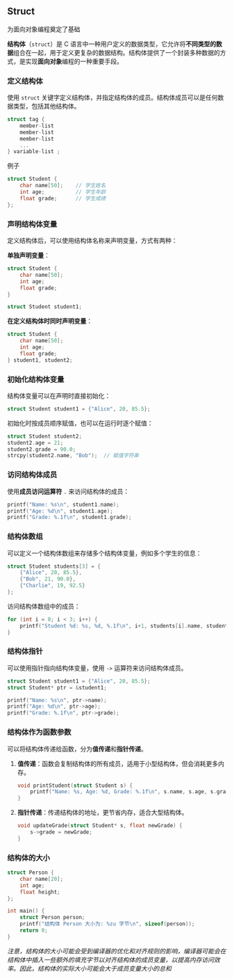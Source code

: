 ## Struct

为面向对象编程奠定了基础

**结构体**（`struct`）是 C 语言中一种用户定义的数据类型，它允许将**不同类型的数据**组合在一起，用于定义更复杂的数据结构。结构体提供了一个封装多种数据的方式，是实现**面向对象**编程的一种重要手段。

### 定义结构体

使用 `struct` 关键字定义结构体，并指定结构体的成员。结构体成员可以是任何数据类型，包括其他结构体。

```c
struct tag { 
    member-list
    member-list 
    member-list  
    ...
} variable-list ;
```

例子

```c
struct Student {
    char name[50];    // 学生姓名
    int age;          // 学生年龄
    float grade;      // 学生成绩
};
```

### 声明结构体变量

定义结构体后，可以使用结构体名称来声明变量，方式有两种：

**单独声明变量**：

```c
struct Student {
    char name[50];
    int age;
    float grade;
}

struct Student student1;
```

**在定义结构体时同时声明变量**：

```c
struct Student {
    char name[50];
    int age;
    float grade;
} student1, student2;
```

### 初始化结构体变量

结构体变量可以在声明时直接初始化：

```c
struct Student student1 = {"Alice", 20, 85.5};
```

初始化时按成员顺序赋值，也可以在运行时逐个赋值：

```c
struct Student student2;
student2.age = 21;
student2.grade = 90.0;
strcpy(student2.name, "Bob");  // 赋值字符串
```

### 访问结构体成员

使用**成员访问运算符** `.` 来访问结构体的成员：

```c
printf("Name: %s\n", student1.name);
printf("Age: %d\n", student1.age);
printf("Grade: %.1f\n", student1.grade);
```

### 结构体数组

可以定义一个结构体数组来存储多个结构体变量，例如多个学生的信息：

```c
struct Student students[3] = {
    {"Alice", 20, 85.5},
    {"Bob", 21, 90.0},
    {"Charlie", 19, 92.5}
};
```

访问结构体数组中的成员：

```c
for (int i = 0; i < 3; i++) {
    printf("Student %d: %s, %d, %.1f\n", i+1, students[i].name, students[i].age, students[i].grade);
}
```

### 结构体指针

可以使用指针指向结构体变量，使用 `->` 运算符来访问结构体成员。

```c
struct Student student1 = {"Alice", 20, 85.5};
struct Student* ptr = &student1;

printf("Name: %s\n", ptr->name);
printf("Age: %d\n", ptr->age);
printf("Grade: %.1f\n", ptr->grade);
```

### 结构体作为函数参数

可以将结构体传递给函数，分为**值传递**和**指针传递**。

1. **值传递**：函数会复制结构体的所有成员，适用于小型结构体，但会消耗更多内存。

   ```c
   void printStudent(struct Student s) {
       printf("Name: %s, Age: %d, Grade: %.1f\n", s.name, s.age, s.grade);
   }
   ```

2. **指针传递**：传递结构体的地址，更节省内存，适合大型结构体。

   ```c
   void updateGrade(struct Student* s, float newGrade) {
       s->grade = newGrade;
   }
   ```

### 结构体的大小

```c
struct Person {
    char name[20];
    int age;
    float height;
};

int main() {
    struct Person person;
    printf("结构体 Person 大小为: %zu 字节\n", sizeof(person));
    return 0;
}
```

*注意，结构体的大小可能会受到编译器的优化和对齐规则的影响，编译器可能会在结构体中插入一些额外的填充字节以对齐结构体的成员变量，以提高内存访问效率。因此，结构体的实际大小可能会大于成员变量大小的总和*